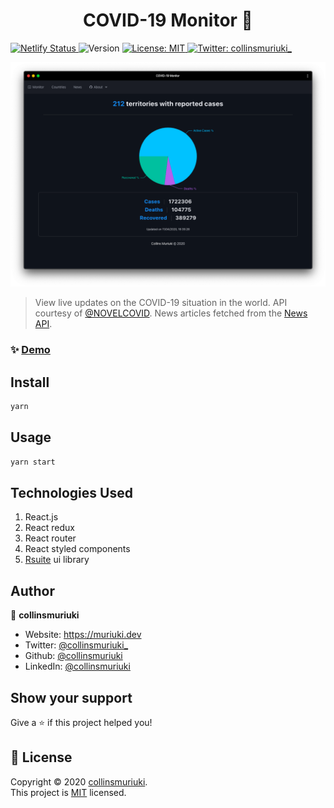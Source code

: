 <h1 align="center">COVID-19 Monitor 🦠</h1>
<p>
  <a href="https://app.netlify.com/sites/covid19monitorapp/deploys" target="_blank">
    <img alt="Netlify Status" src="https://api.netlify.com/api/v1/badges/038a355b-106e-447d-8247-59f2adb15a68/deploy-status" />
  </a>
  <img alt="Version" src="https://img.shields.io/badge/version-0.1.0-blue.svg?cacheSeconds=2592000" />
  <a href="LICENSE" target="_blank">
    <img alt="License: MIT" src="https://img.shields.io/badge/License-MIT-yellow.svg" />
  </a>
  <a href="https://twitter.com/collinsmuriuki_" target="_blank">
    <img alt="Twitter: collinsmuriuki_" src="https://img.shields.io/twitter/follow/collinsmuriuki_.svg?style=social" />
  </a>
</p>

<img alt="Screenshot" src="src/assets/screenshot.png" />

> View live updates on the COVID-19 situation in the world. API courtesy of [@NOVELCOVID](https://github.com/NovelCOVID/API). News articles fetched from the [News API](https://newsapi.org/).

### ✨ [Demo](https://covid19monitorapp.netlify.com/)

## Install

```sh
yarn
```

## Usage

```sh
yarn start
```

## Technologies Used
1. React.js
2. React redux
3. React router
4. React styled components
5. [Rsuite](https://rsuitejs.com/en/) ui library

## Author

👤 **collinsmuriuki**

* Website: https://muriuki.dev
* Twitter: [@collinsmuriuki_](https://twitter.com/collinsmuriuki_)
* Github: [@collinsmuriuki](https://github.com/collinsmuriuki)
* LinkedIn: [@collinsmuriuki](https://linkedin.com/in/collinsmuriuki)

## Show your support

Give a ⭐️ if this project helped you!

## 📝 License

Copyright © 2020 [collinsmuriuki](https://github.com/collinsmuriuki).<br />
This project is [MIT](LICENSE) licensed.